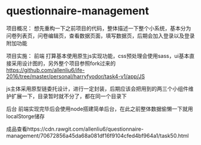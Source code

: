 # questionnaire-management

项目概况：
  想先重构一下之前项目的代码，整体描述一下整个小系统，基本分为问卷列表页，问卷编辑页，查看数据页面，填写数据页，后期会加入登录以及登录附加功能
  
  
  
项目实施：
  前端 打算基本使用原生js实现功能，css预处理会使用sass，ui基本直接采用设计图的，另外整个项目参照fork过来的 https://github.com/allenliu6/ife-2016/tree/master/personal/harryfyodor/task4-v1/app/JS

 js主体采用原型链委托设计，进行一定封装，后期应该会把用到的两三个小组件维护扩展一下，目录暂时就不分了，都在同一个目录下


 后台  前端实现完毕后会使用node搭建简单后台，在此之前整体数据偷懒一下就用localStorge储存

成品查看https://cdn.rawgit.com/allenliu6/questionnaire-management/70672856a45da68a081df16f9104cfed4bf964a1/task50.html


